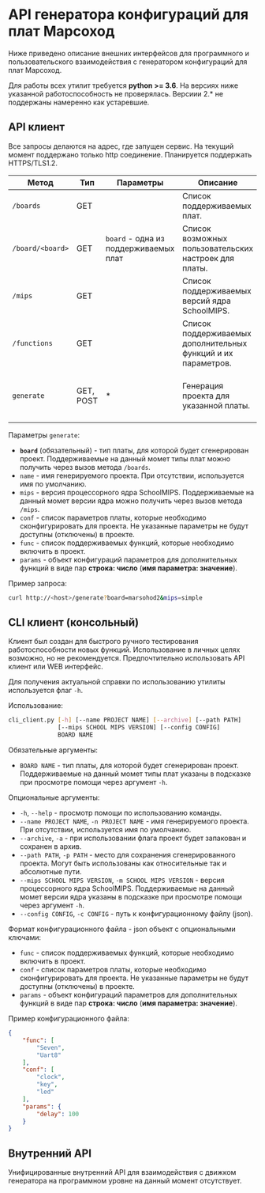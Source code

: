 API генератора конфигураций для плат Марсоход
=============================================
Ниже приведено описание внешних интерфейсов для программного и пользовательского взаимодействия с генератором конфигураций для плат Марсоход.

Для работы всех утилит требуется **python >= 3.6**. На версиях ниже указанной работоспособность не проверялась. Версиии 2.* не поддержаны намеренно как устаревшие.


API клиент
----------
Все запросы делаются на адрес, где запущен сервис. На текущий момент поддержано только http соединение. Планируется поддержать HTTPS/TLS1.2.

|Метод|Тип|Параметры|Описание|Ответ|
|-----|---|---------|--------|-----|
|`/boards`|GET||Список поддерживаемых плат.|`{"supported boards": ["...", ...]}`|
|`/board/<board>`|GET|`board` - одна из поддерживаемых плат|Список возможных пользовательских настроек для платы.|`{"board": <имя платы>, "params": {...}}`|
|`/mips`|GET||Список поддерживаемых версий ядра SchoolMIPS.|`{"supported mips types": ["...", ...]}`|
|`/functions`|GET||Список поддерживаемых дополнительных функций и их параметров.|`{"supported functions": ["...", ...], "configurations": {...}}`|
|`generate`|GET, POST|*|Генерация проекта для указанной платы.|Архив с проектом (GET)/Сгенерированные файлы в виде объекта (POST)|

Параметры `generate`:

* **`board`** (обязательный) - тип платы, для которой будет сгенерирован проект. Поддерживаемые на данный момет типы плат можно получить через вызов метода `/boards`.
* `name` - имя генерируемого проекта. При отсутствии, используется имя по умолчанию.
* `mips` - версия процессорного ядра SchoolMIPS. Поддерживаемые на данный момет версии ядра можно получить через вызов метода `/mips`.
* `conf` - список параметров платы, которые необходимо сконфигурировать для проекта. Не указанные параметры не будут доступны (отключены) в проекте.
* `func` - список поддерживаемых функций, которые необходимо включить в проект.
* `params` - объект конфигураций параметров для дополнительных функций в виде пар **строка: число** (**имя параметра: значение**).

Пример запроса:
```bash
curl http://<host>/generate?board=marsohod2&mips=simple
```


CLI клиент (консольный)
-----------------------
Клиент был создан для быстрого ручного тестирования работоспособности новых функций. Использование в личных целях возможно, но не рекомендуется. Предпочтительно использовать API клиент или WEB интерфейс.

Для получения актуальной справки по использованию утилиты используется флаг `-h`.

Использование:
```bash
cli_client.py [-h] [--name PROJECT NAME] [--archive] [--path PATH]
              [--mips SCHOOL MIPS VERSION] [--config CONFIG]
              BOARD NAME
```

Обязательные аргументы:

* `BOARD NAME` - тип платы, для которой будет сгенерирован проект. Поддерживаемые на данный момет типы плат указаны в подсказке при просмотре помощи через аргумент `-h`.

Опциональные аргументы:

* `-h`, `--help` - просмотр помощи по использованию команды.
* `--name PROJECT NAME`, `-n PROJECT NAME` - имя генерируемого проекта. При отсутствии, используется имя по умолчанию.
* `--archive`, `-a` - при использовании флага проект будет запакован и сохранен в архив.
* `--path PATH`, `-p PATH` - место для сохранения сгенерированного проекта. Могут быть использованы как относительные так и абсолютные пути.
* `--mips SCHOOL MIPS VERSION`, `-m SCHOOL MIPS VERSION` - версия процессорного ядра SchoolMIPS. Поддерживаемые на данный момет версии ядра указаны в подсказке при просмотре помощи через аргумент `-h`.
* `--config CONFIG`, `-c CONFIG` - путь к конфигурационному файлу (json).

Формат конфигурационного файла - json объект с опциональными ключами:

* `func` - список поддерживаемых функций, которые необходимо включить в проект.
* `conf` - список параметров платы, которые необходимо сконфигурировать для проекта. Не указанные параметры не будут доступны (отключены) в проекте.
* `params` - объект конфигураций параметров для дополнительных функций в виде пар **строка: число** (**имя параметра: значение**).

Пример конфигурационного файла:
```json
{
    "func": [
        "Seven",
        "Uart8"
    ],
    "conf": [
        "clock",
        "key",
        "led"
    ],
    "params": {
        "delay": 100
    }
}
```


Внутренний API
--------------
Унифицированные внутренний API для взаимодействия с движком генератора на программном уровне на данный момент отсутствует.
